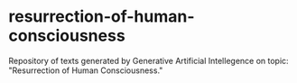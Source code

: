 # resurrection-of-human-consciousness
Repository of texts generated by Generative Artificial Intellegence on topic: "Resurrection of Human Consciousness."

